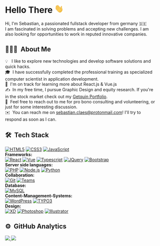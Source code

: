 <h1>Hello There <img src="https://github.com/ABSphreak/ABSphreak/blob/master/gifs/Hi.gif" width="30px"></h1>

Hi, I'm Sebastian, a passionated fullstack developer from germany 🇩🇪\
I am fascinated in solving problems and accepting new challenges. I am also looking for opportunities to work in reputed innovative companies.

## 👨🏻‍💻 &nbsp;About Me

💡 &nbsp; I like to explore new technologies and develop software solutions and quick hacks.\
🎓 &nbsp;I have successfully completed the professional training as specialized computer scientist in application development. \
🌱 &nbsp;I'm on track for learning more about React.js & Vue.js\
✍️ &nbsp;In my free time, I pursue Graphic Design and equity research. If you're in the stock market check out my [Getquin Portfolio](https://app.getquin.com/u/sebastianC).\
💬 &nbsp;Feel free to reach out to me for pro bono consulting and volunteering, or just for some interesting discussion.\
✉️ &nbsp;You can reach me on sebastian.claes@protonmail.com! I'll try to respond as soon as I can.
<!---📄 &nbsp;Please have a look at my [Résumé](https://www.google.com) for more details about me. I'm open to feedback and suggestions!--->

## 🛠 &nbsp;Tech Stack
[![HTML5](https://img.shields.io/badge/-HTML5-E34F26?logo=html5&logoColor=white&style=flat&link=https://github.com/claes-work)](https://github.com/claes-work)
[![CSS3](https://img.shields.io/badge/-CSS3-0088CC?logo=css3&logoColor=white&style=flat&link=https://github.com/claes-work)](https://github.com/claes-work)
[![JavaScript](https://img.shields.io/badge/-JavaScript-black?logo=javascript&style=flat&link=https://github.com/claes-work)](https://github.com/claes-work)\
**Frameworks:**  
[![React](https://img.shields.io/badge/-React.js-0088CC?logo=react&logoColor=white&style=flat&link=https://reactjs.org/)](https://reactjs.org/)
[![Vue](https://img.shields.io/badge/-Vue.js-4FC08D?logo=vue.js&logoColor=white&style=flat&link=https://vuejs.org/)](https://vuejs.org/)
[![Typescript](https://img.shields.io/badge/-TypeScript-3178C6?style=flat&logo=typescript&logoColor=white&link=https://www.typescriptlang.org/)](https://www.typescriptlang.org/)
[![JQuery](https://img.shields.io/badge/-JQuery-blue?style=flat&logo=jquery&link=https://jquery.com/)](https://jquery.com/)
[![Bootstrap](https://img.shields.io/badge/-Bootstrap-563D7C?style=flat&logo=bootstrap&logoColor=white&link=https://getbootstrap.com/)](https://getbootstrap.com/)\
**Server side languages:**  
[![PHP](https://img.shields.io/badge/-PHP-777BB4?style=flat&logo=php&logoColor=white&link=https://www.php.net/)](https://www.php.net/)
[![Node.js](https://img.shields.io/badge/-Node.js-339933?style=flat&logo=node.js&logoColor=white&link=https://nodejs.org/en/)](https://nodejs.org/en/)
[![Python](https://img.shields.io/badge/-Python-3776AB?style=flat&logo=python&logoColor=white&link=https://www.python.org/)](https://www.python.org/)\
**Collaboration:**  
[![Git](https://img.shields.io/badge/-Git-F05032?style=flat&logo=git&logoColor=white&link=https://git-scm.com/)](https://git-scm.com/)
[![Teams](https://img.shields.io/badge/-Microsoft%20Teams-6264A7?style=flat&logo=&link=https://www.microsoft.com/de-de/microsoft-teams/group-chat-software)](https://www.microsoft.com/de-de/microsoft-teams/group-chat-software)\
**Database:**  
[![MySQL](https://img.shields.io/badge/-MySQL-4479A1?style=flat&logo=mysql&logoColor=white&link=https://www.mysql.com/en/)](https://www.mysql.com/en/)\
**Content-Management-Systems:**  
[![WordPress](https://img.shields.io/badge/-WordPress-blue?style=flat&logo=wordpress&logoColor=white&link=https://wordpress.com/en/)](https://wordpress.com/en/)
[![TYPO3](https://img.shields.io/badge/-TYPO3-FF8700?style=flat&logo=typo3&logoColor=white&link=https://typo3.org/)](https://typo3.org/)\
**Design:**  
[![XD](https://img.shields.io/badge/-Adobe%20XD-FF61F6?style=flat&logo=adobe-xd&logoColor=white&link=https://www.adobe.com/de/products/xd.html)](https://www.adobe.com/de/products/xd.html)
[![Photoshop](https://img.shields.io/badge/-Adobe%20Photoshop-31A8FF?style=flat&logo=adobe-photoshop&logoColor=white&link=https://www.adobe.com/de/products/photoshop/landpb.html)](https://www.adobe.com/de/products/photoshop/landpb.html)
[![Illustrator](https://img.shields.io/badge/-Adobe%20Illustrator-FF9A00?style=flat&logo=adobe-illustrator&logoColor=white&link=https://www.adobe.com/de/products/illustrator.html)](https://www.adobe.com/de/products/illustrator.html)


## ⚙️ &nbsp;GitHub Analytics

<p>
<a href="https://github.com/claes-work">
  <img height="150em" src="https://github-readme-stats-eight-theta.vercel.app/api?username=claes-work&show_icons=true&theme=algolia&include_all_commits=true&count_private=true"/>
  <img height="150em" src="https://github-readme-stats-eight-theta.vercel.app/api/top-langs/?username=claes-work&layout=compact&langs_count=8&theme=algolia"/>
</a>
</p>
